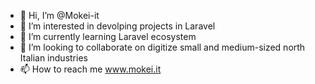 - 👋 Hi, I’m @Mokei-it
- 👀 I’m interested in devolping projects in Laravel
- 🌱 I’m currently learning Laravel ecosystem
- 💞️ I’m looking to collaborate on digitize small and medium-sized north Italian industries
- 📫 How to reach me www.mokei.it

<!---
Mokei-it/Mokei-it is a ✨ special ✨ repository because its `README.md` (this file) appears on your GitHub profile.
You can click the Preview link to take a look at your changes.
--->
